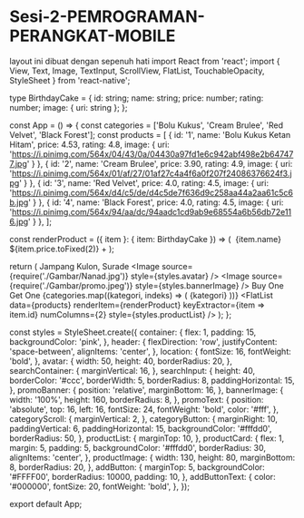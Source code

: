 # Sesi-2-PEMROGRAMAN-PERANGKAT-MOBILE
layout ini dibuat dengan sepenuh hati
import React from 'react';
import { View, Text, Image, TextInput, ScrollView, FlatList, TouchableOpacity, StyleSheet } from 'react-native';

type BirthdayCake = {
  id: string;
  name: string;
  price: number;
  rating: number;
  image: { uri: string };
};

const App = () => {
  const categories = ['Bolu Kukus', 'Cream Brulee', 'Red Velvet', 'Black Forest'];
  const products = [
    { id: '1', name: 'Bolu Kukus Ketan Hitam', price: 4.53, rating: 4.8, image: { uri: 'https://i.pinimg.com/564x/04/43/0a/04430a97fd1e6c942abf498e2b647477.jpg' } },
    { id: '2', name: 'Cream Brulee', price: 3.90, rating: 4.9, image: { uri: 'https://i.pinimg.com/564x/01/af/27/01af27c4a4f6a0f207f24086376624f3.jpg' } },
    { id: '3', name: 'Red Velvet', price: 4.0, rating: 4.5, image: { uri: 'https://i.pinimg.com/564x/d4/c5/de/d4c5de7f636d9c258aa44a2aa61c5c6b.jpg' } },
    { id: '4', name: 'Black Forest', price: 4.0, rating: 4.5, image: { uri: 'https://i.pinimg.com/564x/94/aa/dc/94aadc1cd9ab9e68554a6b56db72e116.jpg' } },
  ];

  const renderProduct = ({ item }: { item: BirthdayCake }) => (
    <View style={styles.productCard}>
      <Image source={item.image} style={styles.productImage} />
      <Text>{item.name}</Text>
      <Text>${item.price.toFixed(2)}</Text>
      <TouchableOpacity style={styles.addButton}>
        <Text style={styles.addButtonText}>+</Text>
      </TouchableOpacity>
    </View>
  );

  return (
    <View style={styles.container}>
      <View style={styles.header}>
        <View>
          <Text style={styles.location}>Jampang Kulon, Surade</Text>
        </View>
        <Image source={require('./Gambar/Nanad.jpg')} style={styles.avatar} />
      </View>
      <View style={styles.searchContainer}>
        <TextInput style={styles.searchInput} placeholder="Brithday Cake" />
      </View>
      <View style={styles.promoBanner}>
        <Image source={require('./Gambar/promo.jpeg')} style={styles.bannerImage} />
        <Text style={styles.promoText}> Buy One Get One</Text>
      </View>
      <ScrollView horizontal={true} style={styles.categoryScroll}>
        {categories.map((kategori, indeks) => (
          <TouchableOpacity key={indeks} style={styles.categoryButton}>
            <Text>{kategori}</Text>
          </TouchableOpacity>
        ))}
      </ScrollView>
      <FlatList
        data={products}
        renderItem={renderProduct}
        keyExtractor={item => item.id}
        numColumns={2}
        style={styles.productList}
      />
    </View>
  );
};

const styles = StyleSheet.create({
  container: {
    flex: 1,
    padding: 15,
    backgroundColor: 'pink',
  },
  header: {
    flexDirection: 'row',
    justifyContent: 'space-between',
    alignItems: 'center',
  },
  location: {
    fontSize: 16,
    fontWeight: 'bold',
  },
  avatar: {
    width: 50,
    height: 40,
    borderRadius: 20,
  },
  searchContainer: {
    marginVertical: 16,
  },
  searchInput: {
    height: 40,
    borderColor: '#ccc',
    borderWidth: 5,
    borderRadius: 8,
    paddingHorizontal: 15,
  },
  promoBanner: {
    position: 'relative',
    marginBottom: 16,
  },
  bannerImage: {
    width: '100%',
    height: 160,
    borderRadius: 8,
  },
  promoText: {
    position: 'absolute',
    top: 16,
    left: 16,
    fontSize: 24,
    fontWeight: 'bold',
    color: '#fff',
  },
  categoryScroll: {
    marginVertical: 2,
  },
  categoryButton: {
    marginRight: 10,
    paddingVertical: 6,
    paddingHorizontal: 15,
    backgroundColor: '#fffdd0',
    borderRadius: 50,
  },
  productList: {
    marginTop: 10,
  },
  productCard: {
    flex: 1,
    margin: 5,
    padding: 5,
    backgroundColor: '#fffdd0',
    borderRadius: 30,
    alignItems: 'center',
  },
  productImage: {
    width: 130,
    height: 80,
    marginBottom: 8,
    borderRadius: 20,
  },
  addButton: {
    marginTop: 5,
    backgroundColor: '#FFFF00',
    borderRadius: 10000,
    padding: 10,
  },
  addButtonText: {
    color: '#000000',
    fontSize: 20,
    fontWeight: 'bold',
  },
});

export default App;
